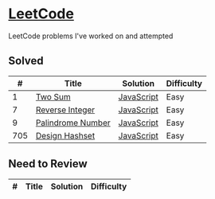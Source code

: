 # [LeetCode](https://leetcode.com/problemset/all/)
LeetCode problems I've worked on and attempted

## Solved
| # | Title | Solution | Difficulty |
| - | ----- | -------- | ---------- |
| 1 | [Two Sum](https://leetcode.com/problems/two-sum/) | [JavaScript](https://github.com/alvinlo92/LeetCode/blob/master/1.%20Two%20Sum/twoSum.js) | Easy |
| 7 | [Reverse Integer](https://leetcode.com/problems/reverse-integer/) | [JavaScript](https://github.com/alvinlo92/LeetCode/blob/master/7.%20Reverse%20Integer/reverseInteger.js) | Easy |
| 9 | [Palindrome Number](https://leetcode.com/problems/palindrome-number/) | [JavaScript](https://github.com/alvinlo92/LeetCode/blob/master/7.%20Palindrome%20Number/palindromeNumber.js) | Easy |
| 705 | [Design Hashset](https://leetcode.com/problems/design-hashset/) | [JavaScript](https://github.com/alvinlo92/LeetCode/blob/master/705.%20Design%20HashSet/designHashSet.js) | Easy |


## Need to Review
| # | Title | Solution | Difficulty |
| - | ----- | -------- | ---------- |
